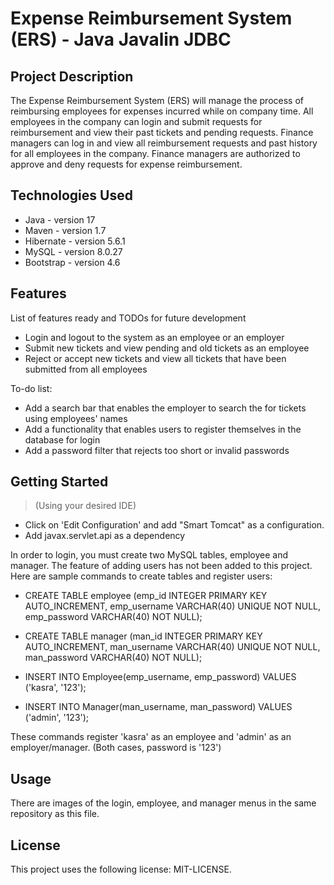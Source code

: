 # Expense Reimbursement System (ERS) - Java Javalin JDBC

## Project Description

The Expense Reimbursement System (ERS) will manage the process of reimbursing employees for expenses incurred while on company time. All employees in the company can login and submit requests for reimbursement and view their past tickets and pending requests. Finance managers can log in and view all reimbursement requests and past history for all employees in the company. Finance managers are authorized to approve and deny requests for expense reimbursement.

## Technologies Used

* Java - version 17
* Maven - version 1.7
* Hibernate - version 5.6.1
* MySQL - version 8.0.27
* Bootstrap - version 4.6

## Features

List of features ready and TODOs for future development
* Login and logout to the system as an employee or an employer
* Submit new tickets and view pending and old tickets as an employee
* Reject or accept new tickets and view all tickets that have been submitted from all employees

To-do list:
* Add a search bar that enables the employer to search the for tickets using employees' names
* Add a functionality that enables users to register themselves in the database for login
* Add a password filter that rejects too short or invalid passwords

## Getting Started
   
> (Using your desired IDE)

* Click on 'Edit Configuration' and add "Smart Tomcat" as a configuration.
* Add javax.servlet.api as a dependency

In order to login, you must create two MySQL tables, employee and manager. The feature of adding users has not been added to this project. Here are sample commands to create tables and register users:

* CREATE TABLE employee (emp_id INTEGER PRIMARY KEY AUTO_INCREMENT, emp_username VARCHAR(40) UNIQUE NOT NULL, emp_password VARCHAR(40) NOT NULL);
* CREATE TABLE manager (man_id INTEGER PRIMARY KEY AUTO_INCREMENT, man_username VARCHAR(40) UNIQUE NOT NULL, man_password VARCHAR(40) NOT NULL);

* INSERT INTO Employee(emp_username, emp_password) VALUES ('kasra', '123');
* INSERT INTO Manager(man_username, man_password) VALUES ('admin', '123');

These commands register 'kasra' as an employee and 'admin' as an employer/manager. (Both cases, password is '123')

## Usage

There are images of the login, employee, and manager menus in the same repository as this file. 


## License

This project uses the following license: MIT-LICENSE.

